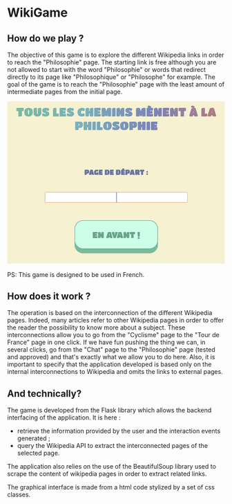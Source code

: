 # WikiGame

## How do we play ?

The objective of this game is to explore the different Wikipedia links in order to reach the "Philosophie" page. The starting link is free although you are not allowed to start with the word "Philosophie" or words that redirect directly to its page like "Philosophique" or "Philosophe" for example. 
The goal of the game is to reach the "Philosophie" page with the least amount of intermediate pages from the initial page.

<p align="center">
  <img src="img.png"/>
</p>

PS: This game is designed to be used in French.

## How does it work ?

The operation is based on the interconnection of the different Wikipedia pages. Indeed, many articles refer to other Wikipedia pages in order to offer the reader the possibility to know more about a subject. These interconnections allow you to go from the "Cyclisme" page to the "Tour de France" page in one click. If we have fun pushing the thing we can, in several clicks, go from the "Chat" page to the "Philosophie" page (tested and approved) and that's exactly what we allow you to do here.
Also, it is important to specify that the application developed is based only on the internal interconnections to Wikipedia and omits the links to external pages. 

## And technically?

The game is developed from the Flask library which allows the backend interfacing of the application. It is here :
- retrieve the information provided by the user and the interaction events generated ;
- query the Wikipedia API to extract the interconnected pages of the selected page.

The application also relies on the use of the BeautifulSoup library used to scrape the content of wikipedia pages in order to extract related links.

The graphical interface is made from a html code stylized by a set of css classes.
